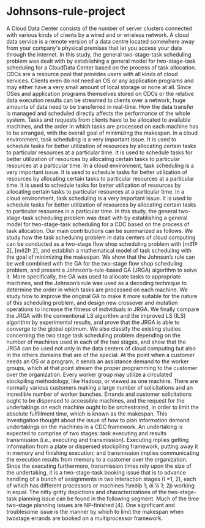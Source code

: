 # Johnsons-rule-project
A Cloud Data Center consists of the number of server clusters connected with various kinds of clients by a wired and or wireless network. A cloud data service is a remote version of a data centre located somewhere away from your company's physical premises that let you access your data through the internet. In this study, the general two-stage-task scheduling problem was dealt with by establishing a general model for two-stage-task scheduling for a CloudData Center based on the process of task allocation. CDCs are a resource pool that provides users with all kinds of cloud services.
Clients even do not need an OS or any application programs and may either have a very small amount of local storage or none at all. Since OSes and application programs themselves stored on CDCs or the relative data execution results can be streamed to clients over a network, huge amounts of data need to be transferred in real-time. How the data transfer is managed and scheduled directly affects the performance of the whole system. Tasks and requests from clients have to be allocated to available machines, and the order in which tasks are processed on each machine has to be arranged, with the overall goal of minimizing the makespan.
In a cloud environment, task scheduling is a very important issue. It is used to schedule tasks for better utilization of resources by allocating certain tasks to particular resources at a particular time. It is used to schedule tasks for better utilization of resources by allocating certain tasks to particular resources at a particular time. In a cloud environment, task scheduling is a very important issue. It is used to schedule tasks for better utilization of resources by allocating certain tasks to particular resources at a particular time.
It is used to schedule tasks for better utilization of resources by allocating certain tasks to particular resources at a particular time. In a cloud environment, task scheduling is a very important issue. It is used to schedule tasks for better utilization of resources by allocating certain tasks to particular resources in a particular time.
In this study, the general two-stage-task scheduling problem was dealt with by establishing a general model for two-stage-task scheduling for a CDC based on the process of task allocation. Our main contributions can be summarized as follows.
We study how the task scheduling problem in data centers of cloud computing can be conducted as a two-stage flow shop scheduling problem with [mð1Þ 2], [mð2Þ 2], and establish a mathematical model of task scheduling with the goal of minimizing the makespan.
We show that the Johnson’s rule can be well combined with the GA for the two-stage flow shop scheduling problem, and present a Johnson’s-rule-based GA (JRGA) algorithm to solve it. More specifically, the GA was used to allocate tasks to appropriate machines, and the Johnson’s rule was used as a decoding technique to determine the order in which tasks are processed on each machine.
We study how to improve the original GA to make it more suitable for the nature of this scheduling problem, and design new crossover and mutation operations to increase the fitness of individuals in JRGA. We finally compare the JRGA with the conventional LS algorithm and the improved LS (ILS) algorithm by experimental results, and prove that the JRGA is able to converge to the global optimum.
We also classify the existing studies concerning the two stage task scheduling problem depending on the number of machines used in each of the two stages, and show that the JRGA can be used not only in the data centers of cloud computing but also in the others domains that are of the special.
At the point when a
customer needs an OS or a program, it sends an assistance demand to the worker groups, which at that point stream the proper programming to the customer over the organization. Every worker group may utilize a circulated stockpiling methodology, like Hadoop, or
viewed as one machine. There are normally various customers making a large number of solicitations and an incredible number of worker bunches. Errands and customer solicitations ought to be dispensed to accessible machines, and the request for the undertakings on each machine ought to be orchestrated, in order to limit the absolute fulfillment time, which is known as the makespan. This investigation thought about the issue of how to plan information demand undertakings on the machines in a CDC framework. An undertaking is expected to comprise of two stages: task executing and results transmission (i.e., executing and transmission). Executing mplies getting information from a plate or dispersed stockpiling framework, putting away it in memory and finishing execution; and transmission implies communicating the execution results from
memory to a customer over the organization.
Since the executing furthermore, transmission times rely upon the size of the undertaking, it is a two-stage-task booking issue that is to advance handling of a bunch of assignments in two interaction stages (I =1, 2), each of which has different processors or machines 1⁄2mðiþ 1; ði 1⁄4 1; 2þ
working in equal. The nitty gritty depictions and characterizations of the two-stage-task planning issue can be found in the following segment. Much of the time two-stage planning
issues are NP-finished [4]. One significant and troublesome issue is the manner by which to limit the makespan when twostage errands are booked on a multiprocessor framework.
